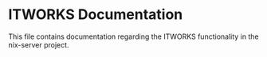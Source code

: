 # ITWORKS Documentation

This file contains documentation regarding the ITWORKS functionality in the nix-server project.
